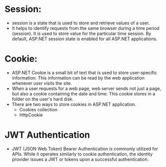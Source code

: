 # Session:
- session is a state that is used to store and retrieve values of a user.
- It helps to identify requests from the same browser during a time period (session). It is used to store value for the particular time session. By default, ASP.NET session state is enabled for all ASP.NET applications.

# Cookie:
- ASP.NET Cookie is a small bit of text that is used to store user-specific information. This information can be read by the web application whenever user visits the site.
- When a user requests for a web page, web server sends not just a page, but also a cookie containing the date and time. This cookie stores in a folder on the user's hard disk.
- There are two ways to store cookies in ASP.NET application.
     - Cookies collection
     - HttpCookie

# JWT Authentication
- JWT (JSON Web Token) Bearer Authentication is commonly utilized for APIs. While it operates similarly to cookie authentication, the identity provider issues a JWT or tokens upon a successful authentication. 